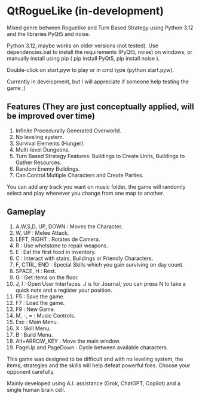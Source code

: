 # QtRogueLike (in-development)
Mixed genre between Roguelike and Turn Based Strategy using Python 3.12 and the libraries PyQt5 and noise.

Python 3.12, maybe works on older versions (not tested).
Use dependencies.bat to install the requirements (PyQt5, noise) on windows, or manually install using pip ( pip install PyQt5, pip install noise ).

Double-click on start.pyw to play or in cmd type (python start.pyw).

Currently in development, but I will appreciate if someone help testing the game ;)

## Features (They are just conceptually applied, will be improved over time)
1. Infinite Procedurally Generated Overworld.
2. No leveling system.
3. Survival Elements (Hunger).
4. Multi-level Dungeons.
5. Turn Based Strategy Features: Buildings to Create Units, Buildings to Gather Resources.
6. Random Enemy Buildings.
7. Can Control Multiple Characters and Create Parties.

You can add any track you want on music folder, the game will randomly select and play whenever you change from one map to another.

## Gameplay
1. A,W,S,D, UP, DOWN : Moves the Character.
2. W, UP : Melee Attack.
3. LEFT, RIGHT : Rotates de Camera.
4. R : Use whetstone to repair weapons.
5. E : Eat the first food in inventory.
6. C : Interact with stairs, Buildings or Friendly Characters.
7. F, CTRL, END : Special Skills which you gain surviving on day count.
8. SPACE, H : Rest.
9. G : Get items on the floor.
10. J, I : Open User Interfaces. J is for Journal, you can press N to take a quick note and a register your position.
11. F5 : Save the game.
12. F7 : Load the game.
13. F9 : New Game.
14. M, -, = : Music Controls.
15. Esc : Main Menu.
16. X : Skill Menu.
17. B : Build Menu.
18. Alt+ARROW_KEY : Move the main window.
19. PageUp and PageDown : Cycle between available characters.

This game was designed to be difficult and with no leveling system, the items, strategies and the skills will help defeat powerful foes. Choose your opponent carefully.

Mainly developed using A.I. assistance (Grok, ChatGPT, Copilot) and a single human brain cell.


